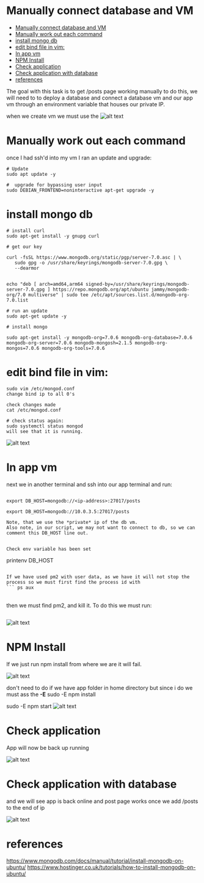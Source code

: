 
# Manually connect database and VM




- [Manually connect database and VM](#manually-connect-database-and-vm)
- [Manually work out each command](#manually-work-out-each-command)
- [install mongo db](#install-mongo-db)
- [edit bind file in vim:](#edit-bind-file-in-vim)
- [In app vm](#in-app-vm)
- [NPM Install](#npm-install)
- [Check application](#check-application)
- [Check application with database](#check-application-with-database)
- [references](#references)





The goal with this task is to get /posts page working manually to do this, we will need to to deploy a database and connect a database vm and our app vm through an environment variable that houses our private IP.

when we create vm we must use the
![alt text](<../images/Screenshot 2024-03-13 at 11.59.06.png>)
# Manually work out each command

once I had ssh'd into my vm I ran an update and upgrade:
 ``` 
# Update
sudo apt update -y

#  upgrade for bypassing user input
sudo DEBIAN_FRONTEND=noninteractive apt-get upgrade -y

 ``` 

# install mongo db

``` 
# install curl
sudo apt-get install -y gnupg curl

# get our key

curl -fsSL https://www.mongodb.org/static/pgp/server-7.0.asc | \
   sudo gpg -o /usr/share/keyrings/mongodb-server-7.0.gpg \
   --dearmor


echo "deb [ arch=amd64,arm64 signed-by=/usr/share/keyrings/mongodb-server-7.0.gpg ] https://repo.mongodb.org/apt/ubuntu jammy/mongodb-org/7.0 multiverse" | sudo tee /etc/apt/sources.list.d/mongodb-org-7.0.list

# run an update
sudo apt-get update -y

# install mongo

sudo apt-get install -y mongodb-org=7.0.6 mongodb-org-database=7.0.6 mongodb-org-server=7.0.6 mongodb-mongosh=2.1.5 mongodb-org-mongos=7.0.6 mongodb-org-tools=7.0.6
``` 

# edit bind file in vim:

``` 
sudo vim /etc/mongod.conf
change bind ip to all 0's

check changes made
cat /etc/mongod.conf

# check status again:
sudo systemctl status mongod
will see that it is running.
``` 

![alt text](<../images/Screenshot 2024-03-13 at 12.23.39.png>)


# In app vm
 next we in another terminal and ssh into our app terminal and run:

 ``` 

 export DB_HOST=mongodb://<ip-address>:27017/posts

 export DB_HOST=mongodb://10.0.3.5:27017/posts

 Note, that we use the *private* ip of the db vm.
Also note, in our script, we may not want to connect to db, so we can comment this DB_HOST line out.


 Check env variable has been set
 ``` 
 printenv DB_HOST 

``` 

If we have used pm2 with user data, as we have it will not stop the process so we must first find the process id with 
``` ps aux
 ``` 
 <br>
 then we must find pm2, and kill it. To do this we must run:
 <br>

 ``` sudo kill 968 <968 is pm2 process id>
  ``` 


![alt text](<../Linux/Screenshot 2024-03-13 at 12.45.59.png>)

# NPM Install

If we just run npm install from where we are it will fail.


![alt text](<../Linux/Screenshot 2024-03-13 at 13.08.43.png>)

don't need to do if we have app folder in home directory but since i do we must ass the **-E**
sudo -E npm install

sudo -E npm start
![alt text](<../Linux/Screenshot 2024-03-13 at 13.09.43.png>)


# Check application


App will now be back up running

![alt text](<../Linux/Screenshot 2024-03-13 at 12.53.56.png>)

# Check application with database

and we will see app is back online and post page works once we add /posts to the end of ip

![alt text](<../Linux/Screenshot 2024-03-13 at 12.52.55.png>)




# references

https://www.mongodb.com/docs/manual/tutorial/install-mongodb-on-ubuntu/
https://www.hostinger.co.uk/tutorials/how-to-install-mongodb-on-ubuntu/
